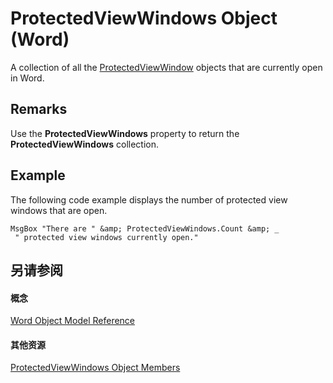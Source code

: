 
# ProtectedViewWindows Object (Word)

A collection of all the [ProtectedViewWindow](d77e80e7-c54e-5954-1586-dacd3c9f7434.md) objects that are currently open in Word.


## Remarks

Use the  **ProtectedViewWindows** property to return the **ProtectedViewWindows** collection.


## Example

The following code example displays the number of protected view windows that are open.


```
MsgBox "There are " &amp; ProtectedViewWindows.Count &amp; _ 
 " protected view windows currently open."
```


## 另请参阅


#### 概念


[Word Object Model Reference](be452561-b436-bb9b-6f94-3faa9a74a6fd.md)
#### 其他资源


[ProtectedViewWindows Object Members](http://msdn.microsoft.com/library/fd7a4327-3551-a1c5-4d39-9ce3a81459f1%28Office.15%29.aspx)